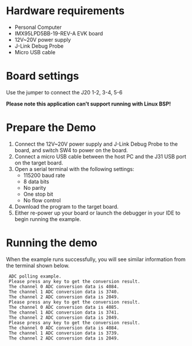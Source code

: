 Hardware requirements
=====================
- Personal Computer
- IMX95LPD5BB-19-REV-A EVK board
- 12V~20V power supply
- J-Link Debug Probe
- Micro USB cable

Board settings
============
Use the jumper to connect the J20 1-2, 3-4, 5-6

**Please note this application can't support running with Linux BSP!**

Prepare the Demo
===============
1.  Connect the 12V~20V power supply and J-Link Debug Probe to the board, and switch SW4 to power on the board.
2.  Connect a micro USB cable between the host PC and the J31 USB port on the target board.
3.  Open a serial terminal with the following settings:
    - 115200 baud rate
    - 8 data bits
    - No parity
    - One stop bit
    - No flow control
4.  Download the program to the target board.
5.  Either re-power up your board or launch the debugger in your IDE to begin running the example.

Running the demo
================
When the example runs successfully, you will see similar information from the terminal shown below.

~~~~~~~~~~~~~~~~~~~~~
 ADC polling example.
 Please press any key to get the conversion result.
 The channel 0 ADC conversion data is 4084.
 The channel 1 ADC conversion data is 3740.
 The channel 2 ADC conversion data is 2049.
 Please press any key to get the conversion result.
 The channel 0 ADC conversion data is 4085.
 The channel 1 ADC conversion data is 3741.
 The channel 2 ADC conversion data is 2049.
 Please press any key to get the conversion result.
 The channel 0 ADC conversion data is 4084.
 The channel 1 ADC conversion data is 3739.
 The channel 2 ADC conversion data is 2049.
~~~~~~~~~~~~~~~~~~~~~
